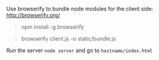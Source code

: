 Use browserify to bundle node modules for the client side:
http://browserify.org/

> npm install -g browserify

> browserify client.js -o static/bundle.js

Run the server `node server` and go to `hostname/index.html`
